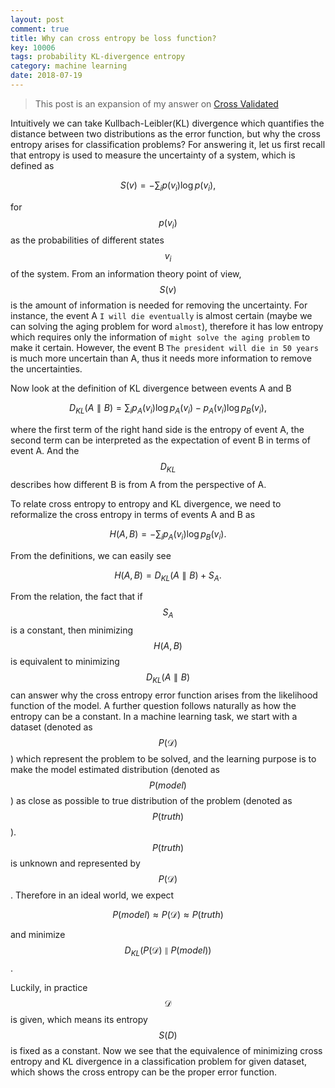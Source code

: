 ```yaml
---
layout: post
comment: true
title: Why can cross entropy be loss function?
key: 10006
tags: probability KL-divergence entropy
category: machine learning
date: 2018-07-19
---
```



>This post is an expansion of my answer on [Cross Validated](https://stats.stackexchange.com/a/357974/41910)

Intuitively we can take Kullbach-Leibler(KL) divergence which quantifies the distance between two distributions as the error function, but why the cross entropy arises for classification problems? For answering it, let us first recall that entropy is used to measure the uncertainty of a system, which is defined as 
<!--more-->
$$
\begin{equation}
	S(v)=-\sum_ip(v_i)\log p(v_i)\label{eq:entropy},
\end{equation}
$$

for $$p(v_i)$$ as the probabilities of different states $$v_i$$ of the system. From an information theory point of view, $$S(v)$$ is the amount of information is needed for removing the uncertainty. For instance, the event A ``I will die eventually`` is almost certain (maybe we can solving the aging problem for word ``almost``), therefore it has low entropy which requires only the information of ``might solve the aging problem`` to make it certain. However, the event B ``The president will die in 50 years`` is much more uncertain than A, thus it needs more information to remove the uncertainties.

Now look at the definition of KL divergence between events A and B

$$
\begin{equation}
	D_{KL}(A\parallel B) = \sum_ip_A(v_i)\log p_A(v_i) - p_A(v_i)\log p_B(v_i)\label{eq:kld}, 
\end{equation}
$$

where the first term of the right hand side is the entropy of event A, the second term can be interpreted as the expectation of event B in terms of event A. And the $$D_{KL}$$ describes how different B is from A from the perspective of A.   

To relate cross entropy to entropy and KL divergence, we need to reformalize the cross entropy in terms of events A and B as

$$
\begin{equation}
	H(A, B) = -\sum_ip_A(v_i)\log p_B(v_i)\label{eq:crossentropy}. 
\end{equation}
$$

From the definitions, we can easily see

$$
\begin{equation}
	H(A, B) = D_{KL}(A\parallel B)+S_A\label{eq:entropyrelation}. 
\end{equation}
$$

From the relation, the fact that if $$S_A$$ is a constant, then minimizing $$H(A, B)$$ is equivalent to minimizing $$D_{KL}(A\parallel B)$$ can answer why the cross entropy error function arises from the likelihood function of the model. 
A further question follows naturally as how the entropy can be a constant. In a machine learning task, we start with a dataset (denoted as $$P(\mathcal D)$$) which represent the problem to be solved, and the learning purpose is to make the model estimated distribution (denoted as $$P(model)$$) as close as possible to true distribution of the problem (denoted as $$P(truth)$$). 
$$P(truth)$$ is unknown and represented by $$P(\mathcal D)$$. Therefore in an ideal world, we expect

$$
\begin{equation}
	P(model)\approx P(\mathcal D) \approx P(truth)
\end{equation}
$$

and minimize $$D_{KL}(P(\mathcal D)\parallel P(model))$$.

Luckily, in practice $$\mathcal D$$ is given, which means its entropy $$S(D)$$ is fixed as a constant. Now we see that the equivalence of minimizing cross entropy and KL divergence in a classification problem for given dataset, which shows the cross entropy can be the proper error function.   


